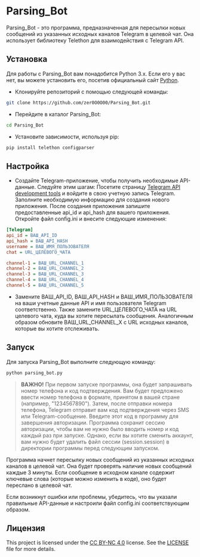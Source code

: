# Parsing_Bot
Parsing_Bot - это программа, предназначенная для пересылки новых сообщений из указанных исходных каналов Telegram в целевой чат. Она использует библиотеку Telethon для взаимодействия с Telegram API.

## Установка
Для работы с Parsing_Bot вам понадобится Python 3.x. Если его у вас нет, вы можете установить его, посетив официальный сайт [Python](https://www.python.org/).

- Клонируйте репозиторий с помощью следующей команды:
```bash
git clone https://github.com/zer0O0O00/Parsing_Bot.git
```
- Перейдите в каталог Parsing_Bot:
```bash
cd Parsing_Bot
```
- Установите зависимости, используя pip:
```bash
pip install telethon configparser
```
## Настройка
- Создайте Telegram-приложение, чтобы получить необходимые API-данные. Следуйте этим шагам:
Посетите страницу [Telegram API development tools](https://my.telegram.org/auth?to=apps) и войдите в свою учетную запись Telegram.
Заполните необходимую информацию для создания нового приложения.
После создания приложения запишите предоставленные api_id и api_hash для вашего приложения.
Откройте файл config.ini и внесите следующие изменения:

```ini
[Telegram]
api_id = ВАШ_API_ID
api_hash = ВАШ_API_HASH
username = ВАШ_ИМЯ_ПОЛЬЗОВАТЕЛЯ
chat = URL_ЦЕЛЕВОГО_ЧАТА

channel-1 = ВАШ_URL_CHANNEL_1
channel-2 = ВАШ_URL_CHANNEL_2
channel-3 = ВАШ_URL_CHANNEL_3
channel-4 = ВАШ_URL_CHANNEL_4
channel-5 = ВАШ_URL_CHANNEL_5
```
- Замените ВАШ_API_ID, ВАШ_API_HASH и ВАШ_ИМЯ_ПОЛЬЗОВАТЕЛЯ на ваши учетные данные API и имя пользователя Telegram соответственно. Также замените URL_ЦЕЛЕВОГО_ЧАТА на URL целевого чата, куда вы хотите пересылать сообщения. Аналогичным образом обновите ВАШ_URL_CHANNEL_X с URL исходных каналов, которые вы хотите отслеживать.

## Запуск
Для запуска Parsing_Bot выполните следующую команду:
```bash
python parsing_bot.py
```


> **ВАЖНО!** При первом запуске программы, она будет запрашивать номер телефона и код подтверждения. Вам будет предложено ввести номер телефона в формате, принятом в вашей стране (например, "1234567890"). Затем, после отправки номера телефона, Telegram отправит вам код подтверждения через SMS или Telegram-сообщение. Введите этот код в программу для завершения авторизации.
Программа сохранит сессию авторизации, чтобы вам не нужно было вводить номер и код каждый раз при запуске. Однако, если вы хотите сменить аккаунт, вам нужно будет удалить файл сессии (session.session) в директории программы перед следующим запуском.

Программа начнет пересылку новых сообщений из указанных исходных каналов в целевой чат. Она будет проверять наличие новых сообщений каждые 3 минуты. Если сообщение в исходном канале содержит ключевые слова (которые можно изменить в коде), оно будет переслано в целевой чат.

Если возникнут ошибки или проблемы, убедитесь, что вы указали правильные API-данные и настроили файл config.ini соответствующим образом.

## Лицензия
This project is licensed under the [CC BY-NC 4.0](https://creativecommons.org/licenses/by-nc/4.0/legalcode) license. See the [LICENSE](LICENSE) file for more details.
